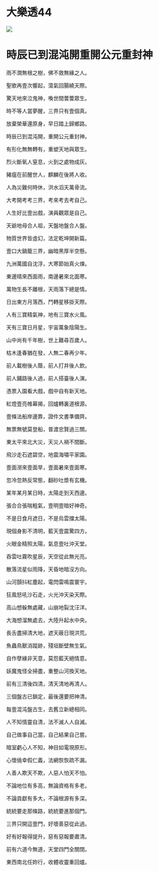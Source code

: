 # 大樂透44

![](https://raw.githubusercontent.com/fenixnake/lottery-44/master/44.png)


# 時辰已到混沌開重開公元重封神

雨不潤無根之樹，佛不救無緣之人。

聖歌再壹次響起，蕩氣回腸繞天際。

驚天地來泣鬼神，喚世間蕓蕓眾生。

時不等人當夢醒，三界只有壹個真。

放棄榮華還原身，早日踏上歸鄉路。

時辰已到混沌開，重開公元重封神。

有形化無無轉有，重塑天地與眾生。

烈火斷氧人窒息，火到之處物成灰。

豬瘟在前醒世人，麒麟在後將人收。

人為災難何時休，洪水滔天萬骨流。

大考開考考三界，考來考去考自己。

人生好比壹出戲，演員觀眾是自己。

天爺地母合人祖，天盤地盤合人盤。

物質世界皆虛幻，法定乾坤開新篇。

壹口大鍋籠三界，幽暗黑厚半空懸。

九洲萬國自沈浮，大寒節始真火煉。

東邊晴來西面雨，南邊暑來北面寒。

萬物生長不離根，天雨落下總是情。

日出東方月落西，鬥轉星移掛天際。

人有三寶精氣神，地有三寶水火風。

天有三寶日月星，宇宙萬象陰陽生。

山中尚有千年樹，世上難尋百歲人。

枯木逢春猶在發，人無二春再少年。

前人載樹後人蔭，前人打井後人飲。

前人鋪路後人過，前人搭臺後人演。

憑票入園看大戲，戲中自有新天地。

紅燈壹亮帷幕揭，回爐轉裏道根源。

壹條法船岸邊靠，證件文書準備齊。

無票無號莫登船，普渡忠賢過三關。

東太平來北大災，天災人禍不間斷。

飛沙走石遮碧空，地震海嘯平家園。

壹面澇來壹面旱，壹面暑來壹面寒。

忽冷忽熱反常態，翻砂吐漿有玄機。

某年某月某日時，太陽走到天西邊。

張合合張喘粗氣，壹明壹暗好神奇。

不是日食月遮日，不是烏雲擋太陽。

現個身影不清明，藍天壹震驚四方。

火眼金精照太陽，氣息壹吐沖天堂。

吞雲吐霧吹星辰，天空從此無光亮。

散落流星似雨降，天昏地暗沒方向。

山河顫抖紅塵起，電閃雷鳴震寰宇。

狂風怒吼沙石走，火光沖天染天際。

高山想躲無處藏，山崩地裂沈汪洋。

大海想溜無處去，大陸升起水中央。

長舌盡掃清大地，遮天蔽日現洪荒。

魚蟲鳥獸消蹤跡，殘垣斷壁無生氣。

自作孽緣非天意，莫怨藍天絕情意。

妖魔鬼怪全掃盡，重整山河換天地。

前有三清後四清，清天清地再清人。

三個盤古已鎖定，最後還要把神清。

每壹混沌盤古生，去舊立新總相同。

人不知情靈自清，法不滅人人自滅。

自己做事自己當，自己結果自己嘗。

暗室虧心人不知，神目如電現原形。

心懷僥幸假仁義，法網恢恢疏不漏。

人善人欺天不欺，人惡人怕天不怕。

不論地位有多高，無論資格有多老。

不論貢獻有多大，不論根源有多深。

統統要走那條路，統統要進那個門。

三界只開這壹門，好壞善惡從此過。

好有好報得提升，惡有惡報要肅清。

前有六道今無道，天堂四門全關閉。

東西南北任妳行，收體收靈重回爐。
